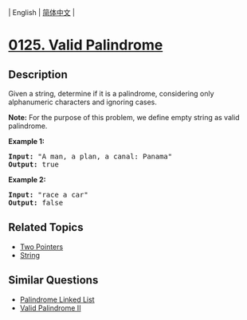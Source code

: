 
| English | [简体中文](README.md) |
# [0125. Valid Palindrome](https://leetcode-cn.com/problems/valid-palindrome/)
## Description
<p>Given a string, determine if it is a palindrome, considering only alphanumeric characters and ignoring cases.</p>

<p><strong>Note:</strong>&nbsp;For the purpose of this problem, we define empty string as valid palindrome.</p>

<p><strong>Example 1:</strong></p>

<pre>
<strong>Input:</strong> &quot;A man, a plan, a canal: Panama&quot;
<strong>Output:</strong> true
</pre>

<p><strong>Example 2:</strong></p>

<pre>
<strong>Input:</strong> &quot;race a car&quot;
<strong>Output:</strong> false
</pre>

## Related Topics
- [Two Pointers](https://leetcode-cn.com/tag/two-pointers)
- [String](https://leetcode-cn.com/tag/string)
## Similar Questions
- [Palindrome Linked List](../palindrome-linked-list/README_EN.md)
- [Valid Palindrome II](../valid-palindrome-ii/README_EN.md)
